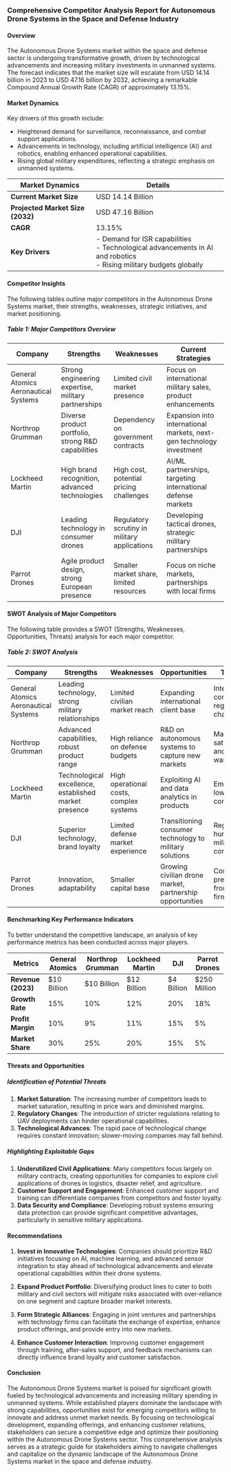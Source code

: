 ### Comprehensive Competitor Analysis Report for Autonomous Drone Systems in the Space and Defense Industry

#### Overview
The Autonomous Drone Systems market within the space and defense sector is undergoing transformative growth, driven by technological advancements and increasing military investments in unmanned systems. The forecast indicates that the market size will escalate from USD 14.14 billion in 2023 to USD 47.16 billion by 2032, achieving a remarkable Compound Annual Growth Rate (CAGR) of approximately 13.15%. 

#### Market Dynamics
Key drivers of this growth include:
- Heightened demand for surveillance, reconnaissance, and combat support applications.
- Advancements in technology, including artificial intelligence (AI) and robotics, enabling enhanced operational capabilities.
- Rising global military expenditures, reflecting a strategic emphasis on unmanned systems.

| **Market Dynamics**          | **Details**                                         |
|------------------------------|----------------------------------------------------|
| **Current Market Size**      | USD 14.14 Billion                                 |
| **Projected Market Size (2032)** | USD 47.16 Billion                             |
| **CAGR**                     | 13.15%                                            |
| **Key Drivers**              | - Demand for ISR capabilities<br>- Technological advancements in AI and robotics<br>- Rising military budgets globally |

#### Competitor Insights

The following tables outline major competitors in the Autonomous Drone Systems market, their strengths, weaknesses, strategic initiatives, and market positioning.

##### Table 1: Major Competitors Overview

| **Company**                    | **Strengths**                                    | **Weaknesses**                               | **Current Strategies**                                |
|---------------------------------|-------------------------------------------------|----------------------------------------------|-------------------------------------------------------|
| General Atomics Aeronautical Systems | Strong engineering expertise, military partnerships | Limited civil market presence               | Focus on international military sales, product enhancements |
| Northrop Grumman               | Diverse product portfolio, strong R&D capabilities | Dependency on government contracts          | Expansion into international markets, next-gen technology investment |
| Lockheed Martin                 | High brand recognition, advanced technologies    | High cost, potential pricing challenges     | AI/ML partnerships, targeting international defense markets  |
| DJI                             | Leading technology in consumer drones             | Regulatory scrutiny in military applications | Developing tactical drones, strategic military partnerships |
| Parrot Drones                  | Agile product design, strong European presence    | Smaller market share, limited resources     | Focus on niche markets, partnerships with local firms  |

#### SWOT Analysis of Major Competitors

The following table provides a SWOT (Strengths, Weaknesses, Opportunities, Threats) analysis for each major competitor.

##### Table 2: SWOT Analysis

| **Company**                    | **Strengths**                                    | **Weaknesses**                               | **Opportunities**                                                | **Threats**                                             |
|---------------------------------|-------------------------------------------------|----------------------------------------------|------------------------------------------------------------------|--------------------------------------------------------|
| General Atomics Aeronautical Systems | Leading technology, strong military relationships | Limited civilian market reach                | Expanding international client base                               | Intensifying competition, regulatory challenges       |
| Northrop Grumman               | Advanced capabilities, robust product range      | High reliance on defense budgets             | R&D on autonomous systems to capture new markets                 | Market saturation and price wars                       |
| Lockheed Martin                 | Technological excellence, established market presence | High operational costs, complex systems     | Exploiting AI and data analytics in products                      | Emerging low-cost competitors                           |
| DJI                             | Superior technology, brand loyalty                | Limited defense market experience            | Transitioning consumer technology to military solutions           | Regulatory hurdles in military contracts                |
| Parrot Drones                  | Innovation, adaptability                          | Smaller capital base                        | Growing civilian drone market, partnership opportunities           | Competitive pressures from larger firms                 |

#### Benchmarking Key Performance Indicators

To better understand the competitive landscape, an analysis of key performance metrics has been conducted across major players.

| **Metrics**               | **General Atomics** | **Northrop Grumman** | **Lockheed Martin** | **DJI**  | **Parrot Drones** |
|--------------------------|----------------------|-----------------------|---------------------|----------|-------------------|
| **Revenue (2023)**       | $10 Billion          | $10 Billion           | $12 Billion         | $4 Billion | $250 Million     |
| **Growth Rate**          | 15%                  | 10%                   | 12%                 | 20%      | 18%               |
| **Profit Margin**        | 10%                  | 9%                    | 11%                 | 15%      | 5%                |
| **Market Share**         | 30%                  | 25%                   | 20%                 | 15%      | 5%                |

#### Threats and Opportunities

##### Identification of Potential Threats
1. **Market Saturation**: The increasing number of competitors leads to market saturation, resulting in price wars and diminished margins.
2. **Regulatory Changes**: The introduction of stricter regulations relating to UAV deployments can hinder operational capabilities.
3. **Technological Advances**: The rapid pace of technological change requires constant innovation; slower-moving companies may fall behind.

##### Highlighting Exploitable Gaps
1. **Underutilized Civil Applications**: Many competitors focus largely on military contracts, creating opportunities for companies to explore civil applications of drones in logistics, disaster relief, and agriculture.
2. **Customer Support and Engagement**: Enhanced customer support and training can differentiate companies from competitors and foster loyalty.
3. **Data Security and Compliance**: Developing robust systems ensuring data protection can provide significant competitive advantages, particularly in sensitive military applications.

#### Recommendations

1. **Invest in Innovative Technologies**: Companies should prioritize R&D initiatives focusing on AI, machine learning, and advanced sensor integration to stay ahead of technological advancements and elevate operational capabilities within their drone systems.

2. **Expand Product Portfolio**: Diversifying product lines to cater to both military and civil sectors will mitigate risks associated with over-reliance on one segment and capture broader market interests.

3. **Form Strategic Alliances**: Engaging in joint ventures and partnerships with technology firms can facilitate the exchange of expertise, enhance product offerings, and provide entry into new markets.

4. **Enhance Customer Interaction**: Improving customer engagement through training, after-sales support, and feedback mechanisms can directly influence brand loyalty and customer satisfaction.

#### Conclusion
The Autonomous Drone Systems market is poised for significant growth fueled by technological advancements and increasing military spending in unmanned systems. While established players dominate the landscape with strong capabilities, opportunities exist for emerging competitors willing to innovate and address unmet market needs. By focusing on technological development, expanding offerings, and enhancing customer relations, stakeholders can secure a competitive edge and optimize their positioning within the Autonomous Drone Systems sector. This comprehensive analysis serves as a strategic guide for stakeholders aiming to navigate challenges and capitalize on the dynamic landscape of the Autonomous Drone Systems market in the space and defense industry.